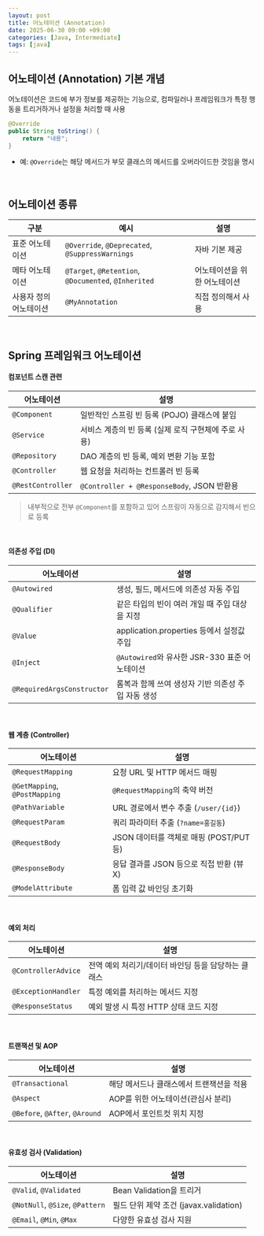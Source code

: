 ```yaml
---
layout: post
title: 어노테이션 (Annotation)
date: 2025-06-30 09:00 +09:00
categories: [Java, Intermediate]
tags: [java]
---
```


## 어노테이션 (Annotation) 기본 개념

어노테이션은 코드에 부가 정보를 제공하는 기능으로, 
컴파일러나 프레임워크가 특정 행동을 트리거하거나 설정을 처리할 때 사용

```java
@Override
public String toString() {
    return "내용";
}
```

- 예: `@Override`는 해당 메서드가 부모 클래스의 메서드를 오버라이드한 것임을 명시

<br>

## 어노테이션 종류

| 구분 | 예시 | 설명 |
|-|-|-|
| 표준 어노테이션 | `@Override`, `@Deprecated`, `@SuppressWarnings` | 자바 기본 제공 |
| 메타 어노테이션 | `@Target`, `@Retention`, `@Documented`, `@Inherited` | 어노테이션을 위한 어노테이션 |
| 사용자 정의 어노테이션 | `@MyAnnotation` | 직접 정의해서 사용 |


<br>

## Spring 프레임워크 어노테이션

#### 컴포넌트 스캔 관련

| 어노테이션 | 설명 |
|-|-|
| `@Component` | 일반적인 스프링 빈 등록 (POJO) 클래스에 붙임 |
| `@Service` | 서비스 계층의 빈 등록 (실제 로직 구현체에 주로 사용) |
| `@Repository` | DAO 계층의 빈 등록, 예외 변환 기능 포함 |
| `@Controller` |  웹 요청을 처리하는 컨트롤러 빈 등록 | 
| `@RestController` | `@Controller + @ResponseBody`, JSON 반환용 |

> 내부적으로 전부 `@Component`를 포함하고 있어 스프링이 자동으로 감지해서 빈으로 등록

<br>

#### 의존성 주입 (DI)

| 어노테이션 | 설명 |
|-|-|
| `@Autowired` | 생성, 필드, 메서드에 의존성 자동 주입 |
| `@Qualifier` | 같은 타입의 빈이 여러 개일 때 주입 대상을 지정 |
| `@Value` | application.properties 등에서 설정값 주입 |
| `@Inject` | `@Autowired`와 유사한 JSR-330 표준 어노테이션 |
| `@RequiredArgsConstructor` | 롬복과 함께 쓰여 생성자 기반 의존성 주입 자동 생성 | 


<br>

#### 웹 계층 (Controller)

| 어노테이션 | 설명 |
|-|-|
| `@RequestMapping` | 요청 URL 및 HTTP 메서드 매핑 |
| `@GetMapping`, `@PostMapping` | `@RequestMapping`의 축약 버전 |
| `@PathVariable` | URL 경로에서 변수 추출 (`/user/{id}`) |
| `@RequestParam` | 쿼리 파라미터 추출 (`?name=홍길동`) |
| `@RequestBody` | JSON 데이터를 객체로 매핑 (POST/PUT 등) |
| `@ResponseBody` | 응답 결과를 JSON 등으로 직접 반환 (뷰X) |
| `@ModelAttribute` | 폼 입력 값 바인딩 초기화 |

<br>

#### 예외 처리

| 어노테이션 | 설명 | 
|-|-|
| `@ControllerAdvice` | 전역 예외 처리기/데이터 바인딩 등을 담당하는 클래스 |
| `@ExceptionHandler` | 특정 예외를 처리하는 메서드 지정 |
| `@ResponseStatus` | 예외 발생 시 특정 HTTP 상태 코드 지정 |

<br>

#### 트랜잭션 및 AOP

| 어노테이션 | 설명 |
|-|-|
| `@Transactional` | 해당 메서드나 클래스에서 트랜잭션을 적용  |
| `@Aspect` | AOP를 위한 어노테이션(관심사 분리) |
| `@Before`, `@After`, `@Around` | AOP에서 포인트컷 위치 지정 |

<br>

#### 유효성 검사 (Validation)

| 어노테이션 | 설명 | 
|-|-|
| `@Valid`, `@Validated` | Bean Validation을 트리거 |
| `@NotNull`, `@Size`, `@Pattern` | 필드 단위 제약 조건 (javax.validation)
| `@Email`, `@Min`, `@Max` | 다양한 유효성 검사 지원 |

<br>

